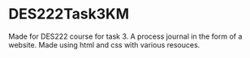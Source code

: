 # DES222Task3KM
Made for DES222 course for task 3.
A process journal in the form of a website.
Made using html and css with various resouces.